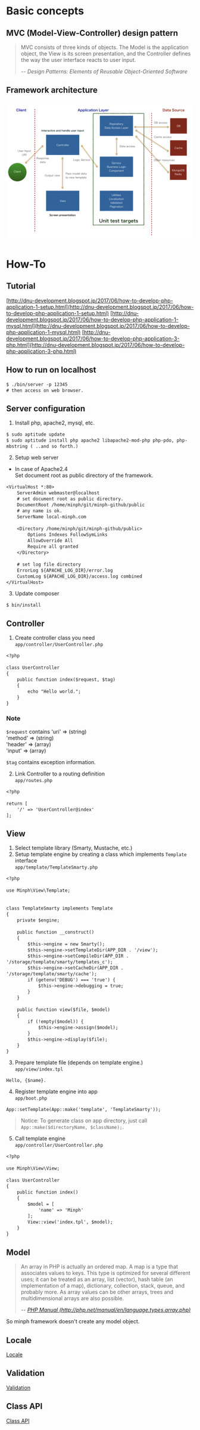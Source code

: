 # Basic concepts

## MVC (Model-View-Controller) design pattern
> MVC consists of three kinds of objects. The Model is the application object, the View is its screen presentation, and the Controller defines the way the user interface reacts to user input.
>
> -- <cite>Design Patterns: Elements of Reusable Object-Oriented Software</cite>

## Framework architecture
![Image Architecture](./architecture.jpg)

# How-To

## Tutorial
[http://dnu-development.blogspot.jp/2017/06/how-to-develop-php-application-1-setup.html](http://dnu-development.blogspot.jp/2017/06/how-to-develop-php-application-1-setup.html)
[http://dnu-development.blogspot.jp/2017/06/how-to-develop-php-application-1-mysql.html](http://dnu-development.blogspot.jp/2017/06/how-to-develop-php-application-1-mysql.html)
[http://dnu-development.blogspot.jp/2017/06/how-to-develop-php-application-3-php.html](http://dnu-development.blogspot.jp/2017/06/how-to-develop-php-application-3-php.html)


## How to run on localhost
```
$ ./bin/server -p 12345
# then access on web browser.
```

## Server configuration
1. Install php, apache2, mysql, etc.
```
$ sudo aptitude update
$ sudo aptitude install php apache2 libapache2-mod-php php-pdo, php-mbstring ( ..and so forth.)
```

2. Setup web server  

* In case of Apache2.4  
Set document root as public directory of the framework.
```
<VirtualHost *:80>
    ServerAdmin webmaster@localhost
    # set document root as public directory.
    DocumentRoot /home/minph/git/minph-github/public
    # any name is ok.
    ServerName local-minph.com

    <Directory /home/minph/git/minph-github/public>
        Options Indexes FollowSymLinks
        AllowOverride All
        Require all granted
    </Directory>

    # set log file directory
    ErrorLog ${APACHE_LOG_DIR}/error.log
    CustomLog ${APACHE_LOG_DIR}/access.log combined
</VirtualHost>
```

3. Update composer
```
$ bin/install
```

## Controller
1. Create controller class you need  
`app/controller/UserController.php`
```
<?php

class UserController
{
    public function index($request, $tag)
    {
        echo "Hello world.";
    }
}
```

### Note
`$request` contains
'uri'    => (string)  
'method' => (string)  
'header' => (array)  
'input'  => (array)  

`$tag` contains exception information.


2. Link Controller to a routing definition  
`app/routes.php`
```
<?php

return [
    '/' => 'UserController@index'
];
```

## View
1. Select template library (Smarty, Mustache, etc.)
2. Setup template engine by creating a class which implements `Template` interface  
`app/template/TemplateSmarty.php`
```
<?php

use Minph\View\Template;


class TemplateSmarty implements Template
{
    private $engine;

    public function __construct()
    {
        $this->engine = new Smarty();
        $this->engine->setTemplateDir(APP_DIR . '/view');
        $this->engine->setCompileDir(APP_DIR . '/storage/template/smarty/templates_c');
        $this->engine->setCacheDir(APP_DIR . '/storage/template/smarty/cache');
        if (getenv('DEBUG') === 'true') {
            $this->engine->debugging = true;
        }
    }

    public function view($file, $model)
    {
        if (!empty($model)) {
            $this->engine->assign($model);
        }
        $this->engine->display($file);
    }
}
```

3. Prepare template file (depends on template engine.)  
`app/view/index.tpl`
```
Hello, {$name}.
```

4. Register template engine into app  
`app/boot.php`
```
App::setTemplate(App::make('template', 'TemplateSmarty'));
```
>Notice: To generate class on app directory, just call ```App::make($directoryName, $className);```.

5. Call template engine  
`app/controller/UserController.php`
```
<?php

use Minph\View\View;

class UserController
{
    public function index()
    {
        $model = [
            'name' => 'Minph'
        ];
        View::view('index.tpl', $model);
    }
}
```

## Model
>An array in PHP is actually an ordered map. A map is a type that associates values to keys. This type is optimized for several different uses; it can be treated as an array, list (vector), hash table (an implementation of a map), dictionary, collection, stack, queue, and probably more. As array values can be other arrays, trees and multidimensional arrays are also possible.
>
> -- <cite>[PHP Manual (http://php.net/manual/en/language.types.array.php)](http://php.net/manual/en/language.types.array.php)</cite>

So minph framework doesn't create any model object.

## Locale
[Locale](./Locale.md)

## Validation
[Validation](./Validation.md)



## Class API
[Class API](./CLASS_API.md)
